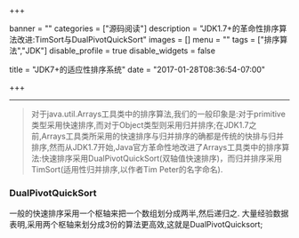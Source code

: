 +++

banner = ""
categories = ["源码阅读"]
description = "JDK1.7+的革命性排序算法改进:TimSort与DualPivotQuickSort"
images = []
menu = ""
tags = ["排序算法","JDK"]
disable_profile = true
disable_widgets = false

title = "JDK7+的适应性排序系统"
date = "2017-01-28T08:36:54-07:00"

+++

---

>对于java.util.Arrays工具类中的排序算法,我们的一般印象是:对于primitive类型采用快速排序,而对于Object类型则采用归并排序;在JDK1.7之前,Arrays工具类所采用的快速排序与归并排序的确都是传统的快排与归并排序,然而从JDK1.7开始,Java官方革命性地改进了Arrays工具类中的排序算法:快速排序采用DualPivotQuickSort(双轴值快速排序)，而归并排序采用TimSort(适用性归并排序,以作者Tim Peter的名字命名).

### DualPivotQuickSort

一般的快速排序采用一个枢轴来把一个数组划分成两半,然后递归之.
大量经验数据表明,采用两个枢轴来划分成3份的算法更高效,这就是DualPivotQuicksort;
